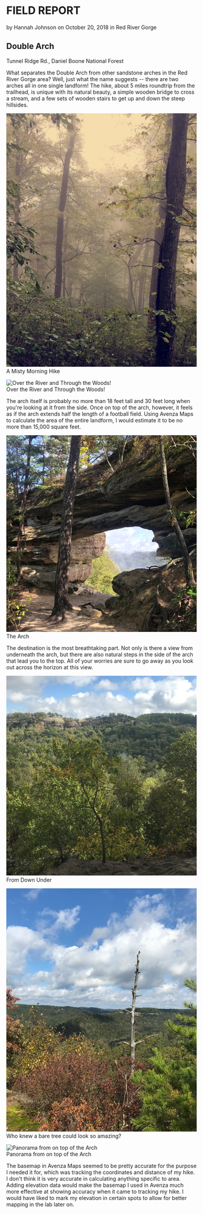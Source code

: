 # FIELD REPORT
 by Hannah Johnson on October 20, 2018 in Red River Gorge

## Double Arch
 Tunnel Ridge Rd., Daniel Boone National Forest

 What separates the Double Arch from other sandstone arches in the Red River Gorge area? Well, just what the name suggests -- there are two arches all in one single landform! The hike, about 5 miles roundtrip from the trailhead, is unique with its natural beauty, a simple wooden bridge to cross a stream, and a few sets of wooden stairs to get up and down the steep hillsides.
 
![A Misty Morning Hike](misty.jpg)    
A Misty Morning Hike

![Over the River and Through the Woods!](bridge.jpg)     
Over the River and Through the Woods!

The arch itself is probably no more than 18 feet tall and 30 feet long when you're looking at it from the side. Once on top of the arch, however, it feels as if the arch extends half the length of a football field. Using Avenza Maps to calculate the area of the entire landform, I would estimate it to be no more than 15,000 square feet. 

![The Arch](thearch.jpg)    
The Arch

 The destination is the most breathtaking part. Not only is there a view from underneath the arch, but there are also natural steps in the side of the arch that lead you to the top. All of your worries are sure to go away as you look out across the horizon at this view.

![From Down Under](viewfromunder.jpg)    
From Down Under

![Who knew a bare tree could look so amazing?](tree.jpg)    
Who knew a bare tree could look so amazing?

![Panorama from on top of the Arch](pano.jpg)    
Panorama from on top of the Arch

The basemap in Avenza Maps seemed to be pretty accurate for the purpose I needed it for, which was tracking the coordinates and distance of my hike. I don't think it is very accurate in calculating anything specific to area. Adding elevation data would make the basemap I used in Avenza much more effective at showing accuracy when it came to tracking my hike. I would have liked to mark my elevation in certain spots to allow for better mapping in the lab later on.